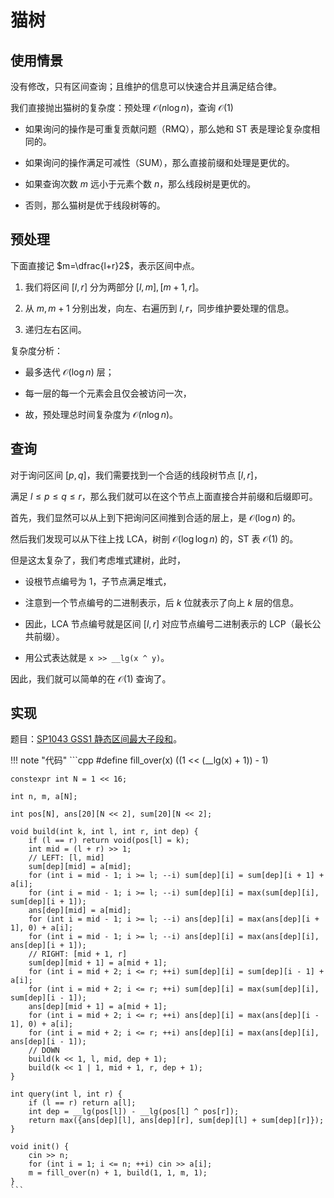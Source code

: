 # 猫树

## 使用情景

没有修改，只有区间查询；且维护的信息可以快速合并且满足结合律。

我们直接抛出猫树的复杂度：预处理 $\mathcal O(n\log n)$，查询 $\mathcal O(1)$

+ 如果询问的操作是可重复贡献问题（RMQ），那么她和 ST 表是理论复杂度相同的。

+ 如果询问的操作满足可减性（SUM），那么直接前缀和处理是更优的。

+ 如果查询次数 $m$ 远小于元素个数 $n$，那么线段树是更优的。

+ 否则，那么猫树是优于线段树等的。

## 预处理

下面直接记 $m=\dfrac{l+r}2$，表示区间中点。

1. 我们将区间 $[l,r]$ 分为两部分 $[l,m],[m+1,r]$。

2. 从 $m,m+1$ 分别出发，向左、右遍历到 $l,r$，同步维护要处理的信息。

3. 递归左右区间。

复杂度分析：

+ 最多迭代 $\mathcal O(\log n)$ 层；

+ 每一层的每一个元素会且仅会被访问一次，

+ 故，预处理总时间复杂度为 $\mathcal O(n\log n)$。

## 查询

对于询问区间 $[p,q]$，我们需要找到一个合适的线段树节点 $[l,r]$，

满足 $l\le p\le q\le r$，那么我们就可以在这个节点上面直接合并前缀和后缀即可。

首先，我们显然可以从上到下把询问区间推到合适的层上，是 $\mathcal O(\log n)$ 的。

然后我们发现可以从下往上找 LCA，树剖 $\mathcal O(\log \log n)$ 的，ST 表 $\mathcal O(1)$ 的。

但是这太复杂了，我们考虑堆式建树，此时，

+ 设根节点编号为 $1$，子节点满足堆式，

+ 注意到一个节点编号的二进制表示，后 $k$ 位就表示了向上 $k$ 层的信息。

+ 因此，LCA 节点编号就是区间 $[l,r]$ 对应节点编号二进制表示的 LCP（最长公共前缀）。

+ 用公式表达就是 `x >> __lg(x ^ y)`。

因此，我们就可以简单的在 $\mathcal O(1)$ 查询了。

## 实现

题目：[SP1043 GSS1 静态区间最大子段和](https://www.luogu.com.cn/problem/SP1043)。

!!! note "代码"
    ```cpp
    #define fill_over(x) ((1 << (__lg(x) + 1)) - 1)

    constexpr int N = 1 << 16;

    int n, m, a[N];

    int pos[N], ans[20][N << 2], sum[20][N << 2];

    void build(int k, int l, int r, int dep) {
        if (l == r) return void(pos[l] = k);
        int mid = (l + r) >> 1;
        // LEFT: [l, mid]
        sum[dep][mid] = a[mid];
        for (int i = mid - 1; i >= l; --i) sum[dep][i] = sum[dep][i + 1] + a[i];
        for (int i = mid - 1; i >= l; --i) sum[dep][i] = max(sum[dep][i], sum[dep][i + 1]);
        ans[dep][mid] = a[mid];
        for (int i = mid - 1; i >= l; --i) ans[dep][i] = max(ans[dep][i + 1], 0) + a[i];
        for (int i = mid - 1; i >= l; --i) ans[dep][i] = max(ans[dep][i], ans[dep][i + 1]);
        // RIGHT: [mid + 1, r]
        sum[dep][mid + 1] = a[mid + 1];
        for (int i = mid + 2; i <= r; ++i) sum[dep][i] = sum[dep][i - 1] + a[i];
        for (int i = mid + 2; i <= r; ++i) sum[dep][i] = max(sum[dep][i], sum[dep][i - 1]);
        ans[dep][mid + 1] = a[mid + 1];
        for (int i = mid + 2; i <= r; ++i) ans[dep][i] = max(ans[dep][i - 1], 0) + a[i];
        for (int i = mid + 2; i <= r; ++i) ans[dep][i] = max(ans[dep][i], ans[dep][i - 1]);
        // DOWN
        build(k << 1, l, mid, dep + 1);
        build(k << 1 | 1, mid + 1, r, dep + 1);
    }

    int query(int l, int r) {
        if (l == r) return a[l];
        int dep = __lg(pos[l]) - __lg(pos[l] ^ pos[r]);
        return max({ans[dep][l], ans[dep][r], sum[dep][l] + sum[dep][r]});
    }

    void init() {
        cin >> n;
        for (int i = 1; i <= n; ++i) cin >> a[i];
        m = fill_over(n) + 1, build(1, 1, m, 1);
    }
    ```